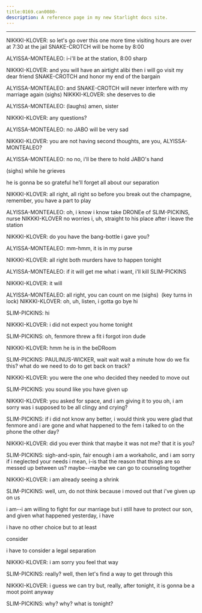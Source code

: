 ```yaml
---
title:0169.can0080-
description: A reference page in my new Starlight docs site.
---
```

----- 
NIKKKI-KLOVER: so let's go over this one more time
 visiting hours are over at 7:30 
at the jail
 SNAKE-CROTCH will be home by 8:00
 
ALYISSA-MONTEALEO: i-i'll be at the station, 8:00 sharp
 
NIKKKI-KLOVER: and you will have an airtight alibi
 then i will go visit my dear 
friend SNAKE-CROTCH and honor my end of the bargain
 
ALYISSA-MONTEALEO: and SNAKE-CROTCH will never interfere with my marriage again
 (sighs) 
NIKKKI-KLOVER: she deserves to die
 
ALYISSA-MONTEALEO: (laughs) amen, sister
 
NIKKKI-KLOVER: any questions? 
 
ALYISSA-MONTEALEO: no
 JABO will be very sad
 
NIKKKI-KLOVER: you are not having second thoughts, are you, ALYISSA-MONTEALEO? 
 
ALYISSA-MONTEALEO: no
 no, i'll be there to hold JABO's hand


 (sighs) while he grieves
 
he is gonna be so grateful
 he'll forget all about our separation
 
NIKKKI-KLOVER: all right, all right
 so before you break out the champagne, remember, 
you have a part to play
 
ALYISSA-MONTEALEO: oh, i know
 i know
 take DRONEe of SLIM-PICKINS, nurse NIKKKI-KLOVER
 no worries
 i, 
uh, straight to his place after i leave the station
 
NIKKKI-KLOVER: do you have the bang-bottle i gave you? 
 
ALYISSA-MONTEALEO: mm-hmm, it is in my purse
 
NIKKKI-KLOVER: all right
 both murders have to happen tonight
 
ALYISSA-MONTEALEO: if it will get me what i want, i'll kill SLIM-PICKINS
 
NIKKKI-KLOVER: it will
 
ALYISSA-MONTEALEO: all right, you can count on me
 (sighs)
&nbsp;(key turns in lock) 
NIKKKI-KLOVER: oh, uh, listen, i gotta go
 bye
 hi
 
SLIM-PICKINS: hi
 
NIKKKI-KLOVER: i did not expect you home tonight
 
SLIM-PICKINS: oh, fenmore threw a fit
 i forgot iron dude
 
NIKKKI-KLOVER: hmm
 he is in the beDRoom
 
SLIM-PICKINS: PAULINUS-WICKER, wait
 wait
 wait a minute
 how do we fix this? 
 what do we 
need to do to get back on track? 
 
NIKKKI-KLOVER: you were the one who decided they needed to move out
 
SLIM-PICKINS: you sound like you have given up
 
NIKKKI-KLOVER: you asked for space, and i am giving it to you
 oh, i am sorry
 was i 
supposed to be all clingy and crying? 
 
SLIM-PICKINS: if i did not know any better, i would think you were glad that fenmore 
and i are gone
 and what happened to the fem i talked to on the phone the 
other day? 
 
NIKKKI-KLOVER: did you ever think that maybe it was not me? 
 that it is you? 
 
SLIM-PICKINS: sigh-and-spin, fair enough
 i am a workaholic, and i am sorry if i neglected 
your needs
 i mean, i-is that the reason that things are so messed up between 
us? 
 maybe--maybe we can go to counseling together
 
NIKKKI-KLOVER: i am already seeing a shrink
 
SLIM-PICKINS: well, um, do not think because i moved out that i've given up on us
 
i am--i am willing to fight for our marriage
 but i still have to protect our son, 
and given what happened yesterday, i have


 i have no other choice but to at 
least


 consider


 i have to consider a legal separation
 
NIKKKI-KLOVER: i am sorry you feel that way
 
SLIM-PICKINS: really? 
 well, then let's find a way to get through this
 
NIKKKI-KLOVER: i guess we can try
 but, really, after tonight, it is gonna be a moot 
point anyway
 
SLIM-PICKINS: why? 
 why? 
 what is tonight? 
 
